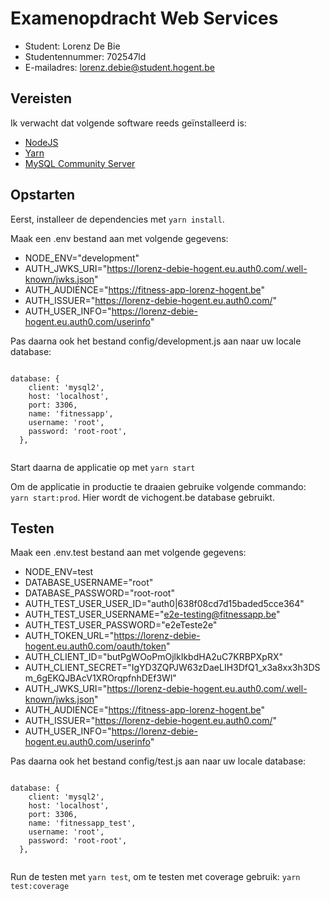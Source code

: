 # Examenopdracht Web Services


- Student: Lorenz De Bie
- Studentennummer: 702547ld
- E-mailadres: lorenz.debie@student.hogent.be

## Vereisten

Ik verwacht dat volgende software reeds geïnstalleerd is:

- [NodeJS](https://nodejs.org)
- [Yarn](https://yarnpkg.com)
- [MySQL Community Server](https://dev.mysql.com/downloads/mysql/)


## Opstarten

 Eerst, installeer de dependencies met <code>yarn install</code>.
 
 Maak een .env bestand aan met volgende gegevens:
 - NODE_ENV="development"
 - AUTH_JWKS_URI="https://lorenz-debie-hogent.eu.auth0.com/.well-known/jwks.json"
 - AUTH_AUDIENCE="https://fitness-app-lorenz-hogent.be"
 - AUTH_ISSUER="https://lorenz-debie-hogent.eu.auth0.com/"
 - AUTH_USER_INFO="https://lorenz-debie-hogent.eu.auth0.com/userinfo"

Pas daarna ook het bestand config/development.js aan naar uw locale database:

<code>
database: {
    client: 'mysql2',
    host: 'localhost',
    port: 3306,
    name: 'fitnessapp',
    username: 'root',
    password: 'root-root',
  },
 </code>
  
  
  Start daarna de applicatie op met <code>yarn start</code>
  
  Om de applicatie in productie te draaien gebruike volgende commando: <code>yarn start:prod</code>.
  Hier wordt de vichogent.be database gebruikt.
 


## Testen

Maak een .env.test bestand aan met volgende gegevens:
 - NODE_ENV=test
 - DATABASE_USERNAME="root"
 - DATABASE_PASSWORD="root-root"
 - AUTH_TEST_USER_USER_ID="auth0|638f08cd7d15baded5cce364"
 - AUTH_TEST_USER_USERNAME="e2e-testing@fitnessapp.be"
 - AUTH_TEST_USER_PASSWORD="e2eTeste2e"
 - AUTH_TOKEN_URL="https://lorenz-debie-hogent.eu.auth0.com/oauth/token"
 - AUTH_CLIENT_ID="butPgWOoPmOjlkIkbdHA2uC7KRBPXpRX"
 - AUTH_CLIENT_SECRET="IgYD3ZQPJW63zDaeLIH3DfQ1_x3a8xx3h3DSm_6gEKQJBAcV1XROrqpfnhDEf3Wl"
 - AUTH_JWKS_URI="https://lorenz-debie-hogent.eu.auth0.com/.well-known/jwks.json"
 - AUTH_AUDIENCE="https://fitness-app-lorenz-hogent.be"
 - AUTH_ISSUER="https://lorenz-debie-hogent.eu.auth0.com/"
 - AUTH_USER_INFO="https://lorenz-debie-hogent.eu.auth0.com/userinfo"

Pas daarna ook het bestand config/test.js aan naar uw locale database:

<code>
database: {
    client: 'mysql2',
    host: 'localhost',
    port: 3306,
    name: 'fitnessapp_test',
    username: 'root',
    password: 'root-root',
  },
 </code>
 
Run de testen met <code>yarn test</code>, om te testen met coverage gebruik: <code>yarn test:coverage</code>

